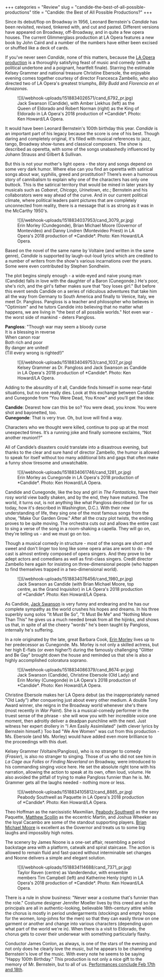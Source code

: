 +++
categories = "Review"
slug = "candide-the-best-of-all-possible-productions"
title = "Candide: the Best of All Possible Productions?"
+++

Since its debut/flop on Broadway in 1956, Leonard Bernstein's *Candide* has been revisited, revised, tinkered with, and cut and pasted. Different versions have appeared on Broadway, off-Broadway, and in quite a few opera houses. The current Glimmerglass production at LA Opera features a new book by John Caird and a number of the numbers have either been excised or shuffled like a deck of cards. 

If you've never seen *Candide*, none of this matters, because the [LA Opera production](https://www.laopera.org/news/Gallery/201718-season/candide/) is a thoroughly satisfying feast of music and comedy (with a political undertone and a poignant, heartfelt finale). Starring the estimable Kelsey Grammer and national treasure Christine Ebersole, the enjoyable evening comes together courtesy of director Francesca Zambello, who also directed two of LA Opera's greatest triumphs, *Billy Budd* and *Florencia en el Amazonas*.

<figure data-type="image">
![](/webhook-uploads/1518834026571/cand_6792_pr.jpg)
<figcaption>Jack Swanson (Candide), with Amber Liekhus (left) as the Queen of Eldorado and Robert Norman (right) as the King of Eldorado in LA Opera's 2018 production of *Candide*. Photo: Ken Howard/LA Opera.</figcaption>
</figure>

It would have been Leonard Bernstein's 100th birthday this year. *Candide* is an important part of his legacy because the score is one of his best. Though daring and completely original, it's filled with musical references to jazz, tango, Broadway show-tunes and classical composers. The show is described as operetta, with some of the songs unabashedly influenced by Johann Strauss and Gilbert & Sullivan. 

But this is not your mother's light opera - the story and songs depend on some very dark humor. Where else can you find an operetta with satirical songs about war, syphilis, greed and prostitution? There’s even a humorous story of cannibalism to explain why one of the characters has only one buttock. This is the satirical territory that would be mined in later years by musicals such as *Cabaret*, *Chicago*, *Urinetown*, etc.; Bernstein and his collaborators were way ahead of the curve. And in our current political climate, where political leaders paint pictures that are completely unconnected from reality, there is a message that is as strong as it was in the McCarthy 1950's.

<figure data-type="image">
![](/webhook-uploads/1518834037953/cand_3079_pr.jpg)
<figcaption>Erin Morley (Cundegonde), Brian Michael Moore (Governor of Montevideo) and Danny Lindren (Montevideo Priest) in LA Opera's 2018 production of *Candide*. Photo: Ken Howard/LA Opera.</figcaption>
</figure>

Based on the novel of the same name by Voltaire (and written in the same genre), *Candide* is supported by laugh-out-loud lyrics which are credited to a number of writers from the show's various incarnations over the years. Some were even contributed by Stephen Sondheim.

The plot begins simply enough - a wide-eyed and naive young man (Candide) falls in love with the daughter of a Baron (Cunegonde.) He's poor, she's rich, and the girl's father makes sure that "boy loses girl." But before this event sends Candide on a series of ridiculous adventures that take him all the way from Germany to South America and finally to Venice, Italy, we meet Dr. Pangloss. Pangloss is a teacher and philosopher who believes in "Optimism" and he tutors Candide into believing that no matter what happens, we are living in "the best of all possible worlds." Not even war - the worst side of mankind - deters Pangloss.

**Pangloss**: "Though war may seem a bloody curse<br>
It is a blessing in reverse<br>
When canon roar<br>
Both rich and poor<br>
By danger are united!<br>
(Till every wrong is righted!)"<br>

<figure data-type="image">
![](/webhook-uploads/1518834049753/cand_1037_pr.jpg)
<figcaption>Kelsey Grammer as Dr. Pangloss and Jack Swanson as Candide in LA Opera's 2018 production of *Candide*. Photo: Ken Howard/LA Opera.</figcaption>
</figure>

Adding to the absurdity of it all, Candide finds himself in some near-fatal situations, but no one really dies. Look at this exchange between Candide and Cunegonde from “You Were Dead, You Know” and you’ll get the idea:

**Candide**: Dearest how can this be so? You were dead, you know. You were shot and bayonetted, too.<br>
**Cunegonde**: That is very true. Oh, but love will find a way.

Characters who we thought were killed, continue to pop up at the most unexpected times. It’s a running joke and finally someone exclaims, “Not another reunion!?"

All of Candide’s disasters could translate into a disastrous evening, but thanks to the clear and sure hand of director Zambello, the humor is allowed to speak for itself without too many additional bits and gags that often make a funny show tiresome and unwatchable.

<figure data-type="image">
![](/webhook-uploads/1518834061746/cand_1281_pr.jpg)
<figcaption>Erin Morley as Cunegonde in LA Opera's 2018 production of *Candide*. Photo: Ken Howard/LA Opera.</figcaption>
</figure>

Candide and Cunegonde, like the boy and girl in *The Fantasticks*, have their rosy world view badly shaken, and by the end, they have matured. The world, it turns out, is not anything like what Pangloss described (or for us today, how it's described in Washington, D.C.). With their new understanding of life, they sing one of the most famous songs from the show, "Make Our Garden Grow." After all the crazy plot twists, the ending proves to be quite moving. The orchestra cuts out and allows the entire cast to sing a verse of the song in a room-shaking a capella. They will go on, they're telling us - and we must go on too.

Though a musical comedy in structure - most of the songs are short and sweet and don't linger too long like some opera arias are wont to do - the cast is almost entirely composed of opera singers. And they prove to be adept actors and comedians as well as first-class singers. Credit director Zambello here again for insisting on three-dimensional people (who happen to find themselves trapped in a two-dimensional world).

<figure data-type="image">
![](/webhook-uploads/1518834076456/cand_1980_pr.jpg)
<figcaption>Jack Swanson as Candide (with Brian Michael Moore, top centre, as the Grand Inquisitor) in LA Opera's 2018 production of *Candide*. Photo: Ken Howard/LA Opera.</figcaption>
</figure>

As Candide, [Jack Swanson](/scene/people/jack-swanson/) is very funny and endearing and he has our complete sympathy as the world crushes his hopes and dreams. In his three superbly sung solos "It Must Be So", "It Must Be Me" and "Nothing More Than This" he gives us a much needed break from all the hijinks, and shows us that, in spite of all the cheery "words" he's been taught by Pangloss, internally he's suffering. 

In a role originated by the late, great Barbara Cook, [Erin Morley](/scene/people/erin-morley/) lives up to her predecessor as Cunegonde. Ms. Morley is not only a skilled actress, but her high E-flats (or even higher?) during the famously challenging "Glitter and Be Gay" brought down the house and reminded us that she is also a highly accomplished coloratura soprano.

<figure data-type="image">
![](/webhook-uploads/1518834086379/cand_8674-pr.jpg)
<figcaption>Jack Swanson (Candide), Christine Ebersole (Old Lady) and Erin Morley (Cunegonde) in LA Opera's 2018 production of *Candide*. Photo: Ken Howard/LA Opera.</figcaption>
</figure>

Christine Ebersole makes her LA Opera debut (as the inappropriately named "Old Lady") after conquering just about every other medium. A double Tony Award winner, she reigns in the Broadway world whenever she's there (most recently in *War Paint*). She is a musical-comedy performer in the truest sense of the phrase - she will wow you with her incredible voice one moment, then adroitly deliver a deadpan punchline with the next. Just witness her expert drollery in "I Am Easily Assimilated" (with clever lyrics by Bernstein himself.) Too bad "We Are Women" was cut from this production - Ms. Ebersole (and Ms. Morley) would have added even more brilliance to the proceedings with this duet.

Kelsey Grammer (Voltaire/Pangloss), who is no stranger to comedy (*Frasier*), is also no stranger to singing. Those of us who did not see him in *La Cage aux Folles* or *Finding Neverland* on Broadway, were introduced to his commanding singing voice here. He set the absolute right tone with his narration, allowing the action to speak at its own, often loud, volume. He also avoided the pitfall of trying to make Pangloss funnier than he is. Mr. Grammer gets all the laughs needed - nothing more or less.

<figure data-type="image">
![](/webhook-uploads/1518834105812/cand_8885_pr.jpg)
<figcaption>Peabody Southwell as Paquette in LA Opera's 2018 production of *Candide*. Photo: Ken Howard/LA Opera.</figcaption>
</figure>

Theo Hoffman as the narcissistic Maxmilian, [Peabody Southwell](/scene/people/peabody-southwell/) as the sexy Paquette, [Matthew Scollin](/scene/people/matthew-scollin/) as the eccentric Martin, and Joshua Wheeker as the loyal Cacambo are some of the standout supporting players. [Brian Michael Moore](/scene/people/brian-michael-moore/) is excellent as the Governor and treats us to some big laughs and impossibly high notes.

The scenery by James Noone is a one-set affair, resembling a period backstage area with a platform, catwalk and spiral staircase. The action is allowed to remain fluid and fast-paced without interminable set changes and Noone delivers a simple and elegant solution.

<figure data-type="image">
![](/webhook-uploads/1518834114688/cand_7371_pr.jpg)
<figcaption>Taylor Raven (centre) as Vanderdendur, with ensemble members  Tim Campbell (left) and Katherine Henly (right) in LA Opera's 2018 production of *Candide*. Photo: Ken Howard/LA Opera.</figcaption>
</figure>

There is a rule in show business: "Never wear a costume that's funnier than the role." Costume designer Jennifer Moeller lives by this creed and so the principals are all in authentic-looking, believable 18th-century attire while the chorus is mostly in period undergarments (stockings and empty hoops for the women, long-johns for the men) so that they can easily throw on one garment or another and change into various characters (depending upon what part of the world we're in). When there is a visit to Eldorado, the chorus gets to cover their underwear with something particularly flashy.

Conductor James Conlon, as always, is one of the stars of the evening and not only does he clearly love the music, but he appears to be channeling Bernstein's love of the music. With every note he seems to be saying "Happy 100th Birthday." This production is not only a nice gift to the memory of Mr. Bernstein, but to all of us. [Performances conclude Feb 17th and 18th](https://www.laopera.org/news/Gallery/201718-season/candide/).
